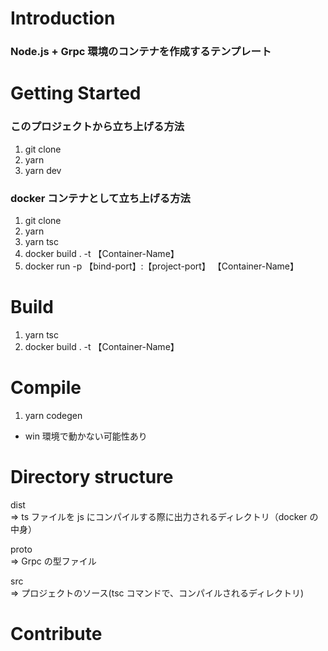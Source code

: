 # Introduction

### Node.js + Grpc 環境のコンテナを作成するテンプレート

# Getting Started

### このプロジェクトから立ち上げる方法

1. git clone
2. yarn
3. yarn dev

### docker コンテナとして立ち上げる方法

1. git clone
2. yarn
3. yarn tsc
4. docker build . -t 【Container-Name】
5. docker run -p 【bind-port】:【project-port】 【Container-Name】

# Build

1.  yarn tsc
2.  docker build . -t 【Container-Name】

# Compile

1.  yarn codegen

- win 環境で動かない可能性あり

# Directory structure

dist  
 => ts ファイルを js にコンパイルする際に出力されるディレクトリ（docker の中身）

proto  
 => Grpc の型ファイル

src  
 => プロジェクトのソース(tsc コマンドで、コンパイルされるディレクトリ)

# Contribute
